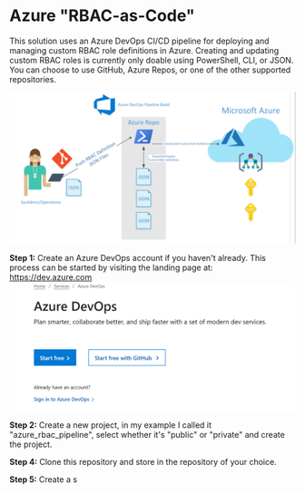 # Azure "RBAC-as-Code" 
This solution uses an Azure DevOps CI/CD pipeline for deploying and managing custom RBAC role definitions in Azure. Creating and updating custom RBAC roles is currently only doable using PowerShell, CLI, or JSON. You can choose to use GitHub, Azure Repos, or one of the other supported repositories. 

![alt text](https://github.com/kylgrn/azure_rbac_pipeline/blob/master/images/AzureRBACDevOps.png)

**Step 1:** Create an Azure DevOps account if you haven't already. This process can be started by visiting the landing page at: https://dev.azure.com
![alt text](https://github.com/kylgrn/azure_rbac_pipeline/blob/master/images/1-SignUp.png)

**Step 2:** Create a new project, in my example I called it "azure_rbac_pipeline", select whether it's "public" or "private" and create the project.

**Step 4:** Clone this repository and store in the repository of your choice. 

**Step 5:** Create a s